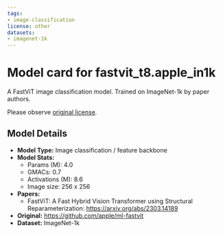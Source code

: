 ```yaml
---
tags:
- image-classification
license: other
datasets:
- imagenet-1k
---
```

# Model card for fastvit_t8.apple_in1k

A FastViT image classification model. Trained on ImageNet-1k by paper authors.

Please observe [original license](https://github.com/apple/ml-fastvit/blob/8af5928238cab99c45f64fc3e4e7b1516b8224ba/LICENSE).

## Model Details
- **Model Type:** Image classification / feature backbone
- **Model Stats:**
  - Params (M): 4.0
  - GMACs: 0.7
  - Activations (M): 8.6
  - Image size: 256 x 256
- **Papers:**
  - FastViT: A Fast Hybrid Vision Transformer using Structural Reparameterization: https://arxiv.org/abs/2303.14189
- **Original:** https://github.com/apple/ml-fastvit
- **Dataset:** ImageNet-1k